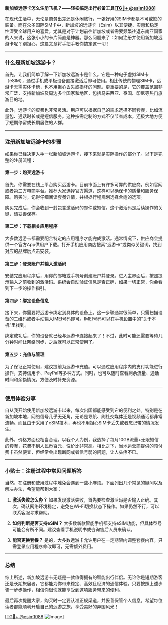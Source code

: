 **新加坡远游卡怎么注册飞机？——轻松搞定出行必备工具[[TG💪+ @esim1088](https://t.me/s/esim1088)]**

在现代生活中，无论是商务出差还是休闲旅行，一张好用的SIM卡都是不可或缺的装备。而在众多国际SIM卡中，新加坡的远游卡（Esim）以其便捷、实惠和稳定性深受全球用户的喜爱。尤其是对于计划前往新加坡或者需要频繁往返东南亚国家的人来说，这张小小的卡片简直是神器。那么问题来了：如何注册并使用新加坡远游卡呢？别担心，这篇文章将手把手教你搞定这一切！

---

### 什么是新加坡远游卡？

首先，让我们简单了解一下新加坡远游卡是什么。它是一种电子虚拟SIM卡（eSIM），通过手机或平板设备直接激活后即可使用。相比传统的物理SIM卡，远游卡无需实体卡槽，也不用担心丢失或损坏的问题。更重要的是，它的覆盖范围非常广泛，支持新加坡及周边多个国家和地区，包括马来西亚、泰国、印尼等热门旅游目的地。

此外，远游卡的资费也非常灵活。用户可以根据自己的需求选择不同套餐，比如流量包、通话时长或是短信服务。这种按需定制的方式不仅节省成本，还极大地方便了短期停留或长期居住的人群。

---

### 注册新加坡远游卡的步骤

如果你已经决定入手一张新加坡远游卡，接下来就是实际操作的部分了。以下是完整的注册流程：

#### 第一步：购买远游卡

首先，你需要在线上平台购买远游卡。目前市面上有许多可靠的供应商，例如官网或者第三方电商平台。推荐大家选择官方渠道，这样可以确保卡的质量和服务保障。购买时，记得仔细阅读套餐详情，并根据行程规划选择合适的选项。

购买完成后，你会收到一封包含激活码的邮件或短信。这个激活码是后续操作的关键，请妥善保存。

#### 第二步：下载相关应用程序

大多数远游卡都需要配合特定的应用程序才能完成激活。通常情况下，供应商会提供一个官方App供用户下载。打开手机应用商店搜索“远游卡”或类似关键词，找到对应的品牌后点击安装。

#### 第三步：登录账户并输入激活码

安装完应用程序后，用你的邮箱或手机号创建账户并登录。进入主界面后，按照提示输入之前收到的激活码。系统会自动验证信息是否正确，如果一切正常，你会看到下一步的操作指引。

#### 第四步：绑定设备信息

接下来，你需要将远游卡绑定到具体的设备上。这一步骤通常很简单，只需扫描设备的二维码或者手动输入IMEI号码即可。IMEI号码可以在手机设置中的“关于本机”里找到。

绑定成功后，你的设备就已经与远游卡连接起来了！不过，此时可能还需要等待几分钟时间让网络同步，之后就可以正常使用了。

#### 第五步：充值与管理

为了保证正常使用，建议提前为远游卡充值。可以通过应用程序内的支付功能进行操作，支持信用卡、PayPal等多种方式。同时，也可以随时查看剩余流量、通话时间和余额情况，方便及时补充资源。

---

### 使用体验分享

自从我开始使用新加坡远游卡以来，每次出国都能感受到它的便利之处。特别是在新加坡本地，网络信号几乎无死角，无论是导航、刷社交媒体还是视频通话都非常流畅。而且由于采用了eSIM技术，再也不用担心SIM卡丢失或者忘记带的情况发生。

此外，价格方面也相当合理。以我个人为例，我选择了每月10GB流量+无限短信的套餐，花费不到人民币百元，性价比非常高。相比之下，当地运营商提供的预付费卡虽然便宜，但经常会出现断网或者信号弱的问题，让人头疼不已。

---

### 小贴士：注册过程中常见问题解答

当然，在注册和使用过程中难免会遇到一些小麻烦。下面列出几个常见的疑问以及解决办法，希望能帮到大家：

1. **激活失败怎么办？**
   如果发现激活失败，首先要检查激活码是否输入正确。其次，确认网络环境稳定，避免在Wi-Fi切换状态下操作。如果仍然不行，可以联系客服寻求帮助。

2. **如何判断是否支持eSIM？**
   大多数新款智能手机都支持eSIM功能，但具体型号可能会有所不同。建议查看手机说明书或咨询售后人员来确认。

3. **能否更换套餐？**
   是的，大多数远游卡允许用户在一定期限内调整套餐内容。只需登录应用程序修改即可，无需额外费用。

---

### 总结

综上所述，新加坡远游卡无疑是一款值得拥有的智能出行伴侣。无论你是短期游客还是长期旅居者，它都能为你带来稳定、高效且经济的通信体验。只要按照上述步骤一步步操作，相信你很快就能享受到这项服务带来的便利。

最后再次提醒大家，购买时一定要认准正规渠道，并妥善保管个人信息。希望每位读者都能顺利开启自己的远游之旅，享受美好的异国风光！

[[TG💪+ @esim1088](https://t.me/s/esim1088) ![Image](https://i.postimg.cc/4NQfJmqS/Snipaste-2025-05-13-00-14-12.png)]